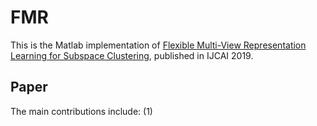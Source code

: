 # FMR
This is the Matlab implementation of [Flexible Multi-View Representation Learning for Subspace Clustering](https://www.ijcai.org/proceedings/2019/0404.pdf), published in IJCAI 2019.  

## Paper
The main contributions include:
(1) 
